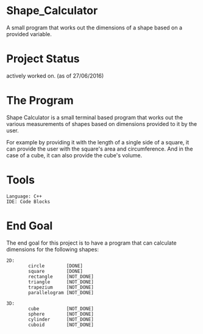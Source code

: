# Shape_Calculator
A small program that works out the dimensions of a shape based on a provided variable.

# Project Status

actively worked on. (as of 27/06/2016)

# The Program
	
Shape Calculator is a small terminal based program
that works out the various measurements of shapes
based on dimensions provided to it by the user.

For example by providing it with the length of a single
side of a square, it can provide the user with the square's
area and circumference. And in the case of a cube, it can also
provide the cube's volume.

# Tools
	Language: C++
	IDE: Code Blocks
	
# End Goal

The end goal for this project is to have a program 
that can calculate dimensions for the following shapes:

	2D:
			circle        [DONE]
			square        [DONE]
			rectangle     [NOT_DONE]
			triangle      [NOT_DONE]
			trapezium     [NOT_DONE]
			parallelogram [NOT_DONE]

	3D:
			cube          [NOT_DONE]
			sphere        [NOT_DONE]
			cylinder      [NOT_DONE]
			cuboid        [NOT_DONE]
			
